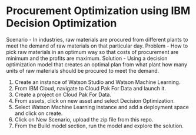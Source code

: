 # Procurement Optimization using IBM Decision Optimization

Scenario - In industries, raw materials are procured from different plants to meet the demand of raw materials on that particular day. 
Problem - How to pick raw materials in an optimum way so that costs of procurement are minimum and the profits are maximum.
Solution - Using a decision optimization model that creates an optimal plan from what plant how many units of raw materials should be procured to meet the demand. 

1. Create an instance of Watson Studio and Watson Machine Learning. 
2. From IBM Cloud, navigate to Cloud Pak For Data and launch it. 
3. Create a project on Cloud Pak For Data. 
4. From assets, click on new asset and select Decision Optimization. 
5. Select Watson Machine Learning instance and add a deployment space and click on create. 
6. Click on New Scenario, upload the zip file from this repo. 
7. From the Build model section, run the model and explore the solution. 

